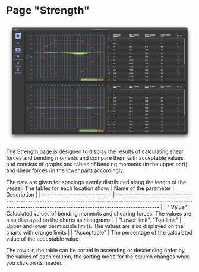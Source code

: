 # Page "Strength" 
![General view of the page "Strength"](/assets/image/program_sheets/en/sheet07_strength/strength.png "General view of the page 'Strength'")

The Strength page is designed to display the results of calculating shear forces and bending moments and compare them with acceptable values and consists of graphs and tables of bending moments (in the upper part) and shear forces (in the lower part) accordingly.

The data are given for spacings evenly distributed along the length of the vessel. The tables for each location show:
| Name of the parameter | Description |
| ----------------------------- | ------------------------------------------------------------------------------------------------------------------------------------------------------------------------------ |
| " Value" | Calculated values of bending moments and shearing forces. The values are also displayed on the charts as histograms |
| "Lower limit", "Top limit" | Upper and lower permissible limits. The values are also displayed on the charts with orange limits |
| "Acceptable" | The percentage of the calculated value of the acceptable value
 
The rows in the table can be sorted in ascending or descending order by the values of each column, the sorting mode for the column changes when you click on its header.